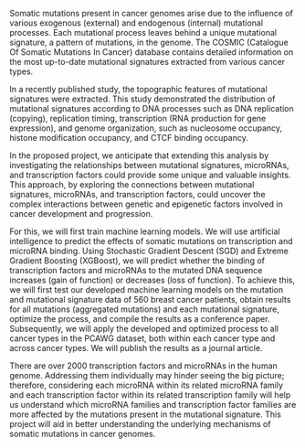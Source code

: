 Somatic mutations present in cancer genomes arise due to the influence of various exogenous (external) and endogenous (internal) mutational processes. Each mutational process leaves behind a unique mutational signature, a pattern of mutations, in the genome. The COSMIC (Catalogue Of Somatic Mutations In Cancer) database contains detailed information on the most up-to-date mutational signatures extracted from various cancer types. 

In a recently published study, the topographic features of mutational signatures were extracted. This study demonstrated the distribution of mutational signatures according to DNA processes such as DNA replication (copying), replication timing, transcription (RNA production for gene expression), and genome organization, such as nucleosome occupancy, histone modification occupancy, and CTCF binding occupancy. 

In the proposed project, we anticipate that extending this analysis by investigating the relationships between mutational signatures, microRNAs, and transcription factors could provide some unique and valuable insights. This approach, by exploring the connections between mutational signatures, microRNAs, and transcription factors, could uncover the complex interactions between genetic and epigenetic factors involved in cancer development and progression. 

For this, we will first train machine learning models. We will use artificial intelligence to predict the effects of somatic mutations on transcription and microRNA binding. Using Stochastic Gradient Descent (SGD) and Extreme Gradient Boosting (XGBoost), we will predict whether the binding of transcription factors and microRNAs to the mutated DNA sequence increases (gain of function) or decreases (loss of function). To achieve this, we will first test our developed machine learning models on the mutation and mutational signature data of 560 breast cancer patients, obtain results for all mutations (aggregated mutations) and each mutational signature, optimize the process, and compile the results as a conference paper. Subsequently, we will apply the developed and optimized process to all cancer types in the PCAWG dataset, both within each cancer type and across cancer types. We will publish the results as a journal article.

There are over 2000 transcription factors and microRNAs in the human genome. Addressing them individually may hinder seeing the big picture; therefore, considering each microRNA within its related microRNA family and each transcription factor within its related transcription family will help us understand which microRNA families and transcription factor families are more affected by the mutations present in the mutational signature. This project will aid in better understanding the underlying mechanisms of somatic mutations in cancer genomes.